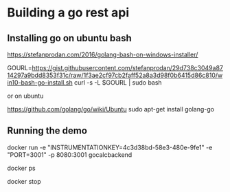 # Building a go rest api

## Installing go on ubuntu bash
https://stefanprodan.com/2016/golang-bash-on-windows-installer/

GOURL=https://gist.githubusercontent.com/stefanprodan/29d738c3049a8714297a9bdd8353f31c/raw/1f3ae2cf97cb2faff52a8a3d98f0b6415d86c810/win10-bash-go-install.sh
curl -s -L $GOURL | sudo bash

or on ubuntu

https://github.com/golang/go/wiki/Ubuntu
sudo apt-get install golang-go

## Running the demo

docker run -e "INSTRUMENTATIONKEY=4c3d38bd-58e3-480e-9fe1" -e "PORT=3001" -p 8080:3001 gocalcbackend

docker ps

docker stop


